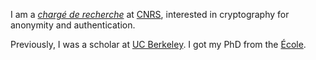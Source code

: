 I am a [_chargé de recherche_](https://en.wikipedia.org/wiki/Academic_ranks_in_France#Research-only_positions) at [CNRS](https://www.cnrs.fr/en/cnrs), interested in cryptography for anonymity and authentication.

Previously, I was a scholar at [UC Berkeley](https://eecs.berkeley.edu/). I got my PhD from the [École](https://ens.fr).

